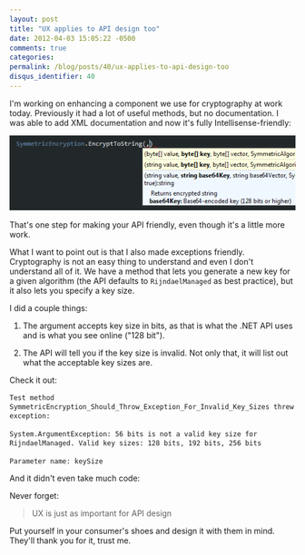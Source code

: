```yaml
---
layout: post
title: "UX applies to API design too"
date: 2012-04-03 15:05:22 -0500
comments: true
categories:
permalink: /blog/posts/40/ux-applies-to-api-design-too
disqus_identifier: 40
---
```


I'm working on enhancing a component we use for cryptography at work today. Previously it had a lot of useful methods, but no documentation. I was able to add XML documentation and now it's fully Intellisense-friendly:

![Intellisense](/blog/images/38.png)

That's one step for making your API friendly, even though it's a little more work.

What I want to point out is that I also made exceptions friendly. Cryptography is not an easy thing to understand and even I don't understand all of it. We have a method that lets you generate a new key for a given algorithm (the API defaults to `RijndaelManaged` as best practice), but it also lets you specify a key size.

I did a couple things:

1. The argument accepts key size in bits, as that is what the .NET API uses and is what you see online ("128 bit").

2. The API will tell you if the key size is invalid. Not only that, it will list out what the acceptable key sizes are.

Check it out:

```
Test method SymmetricEncryption_Should_Throw_Exception_For_Invalid_Key_Sizes threw exception:

System.ArgumentException: 56 bits is not a valid key size for RijndaelManaged. Valid key sizes: 128 bits, 192 bits, 256 bits

Parameter name: keySize
```

And it didn't even take much code:

<script src="https://gist.github.com/2292726.js?file=SymmetricEncryption.cs"></script>

Never forget:

> UX is just as important for API design

Put yourself in your consumer's shoes and design it with them in mind. They'll thank you for it, trust me.